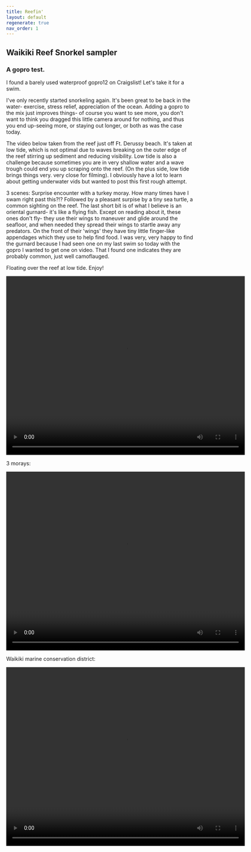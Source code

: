 ```yaml
---
title: Reefin'
layout: default
regenerate: true
nav_order: 1
---
```


## Waikiki Reef Snorkel sampler

### A gopro test.

I found a barely used waterproof gopro12 on Craigslist!  Let's take it for a swim.  

I've only recently started snorkeling again.  It's been great to be back in the water- exercise, stress relief,
appreciation of the ocean.  Adding a gopro to the mix just improves things- of course you want to see more, you don't want
to think you dragged this little camera around for nothing, and thus you end up-seeing more, or staying out longer, or both as was
the case today.  

The video below taken from the reef just off Ft. Derussy beach.  It's taken at low tide, which is not optimal due to waves breaking on the outer edge of the reef
stirring up sediment and reducing visibility.  Low tide is also a challenge because sometimes you are in very shallow water and a wave trough could end you up scraping onto the reef.  (On the plus side, low tide brings things very. very close for filming).  I obviously have a lot to learn about getting underwater vids but wanted to post this first rough attempt.  

3 scenes:  Surprise encounter with a turkey moray.  How many times have I swam right past this?!?  Followed by a pleasant surpise by a tiny sea turtle, a common sighting on the reef.  The last short bit is of what I believe is an oriental gurnard- it's like a flying fish.  Except on reading about it, these ones don't fly- they use their wings to maneuver and glide around the seafloor, and when needed they spread their wings to startle away any predators.  On the front of their 'wings' they have tiny little finger-like appendages which they use to help find food.  I was very, very happy to find the gurnard because I had seen one on my last swim so today with the gopro I wanted to get one on video.  That I found one indicates they are probably common, just well camoflauged.  

Floating over the reef at low tide.  Enjoy! 
<p>
<video width="640" height="480" controls>
<source src="../oahuv1/images/reef1.webm" type="video/webm">
  Your browser does not support the video tag.
</video>
</p>

<p>
3 morays:
</p>
<video width="640" height="480" controls>
<source src="../oahuv1/images/3morayV4.mp4" type="video/webm">
  Your browser does not support the video tag.
</video>
</p>

Waikiki marine conservation district:
</p>
<video width="640" height="480" controls>
<source src="../oahuv1/images/wmcd1.mp4" type="video/webm">
  Your browser does not support the video tag.
</video>
</p>










